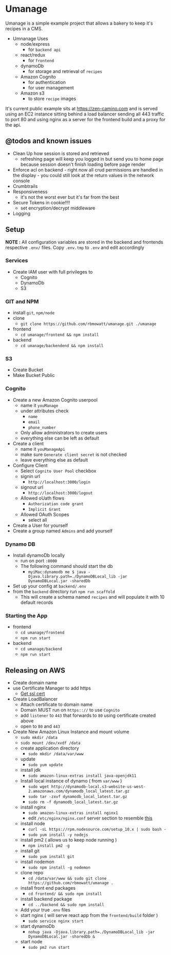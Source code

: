 # Umanage

Umanage is a simple example project that allows a bakery to keep it's recipes in a CMS.
 - Umnanage Uses
	- node/express
		- for `backend api`
	- react/redux
		- for `frontend` 
	- dynamoDb
		- for storage and retrieval of `recipes`
	- Amazon Cognito
		- for authentication
		- for user management
	- Amazon s3
		- to store `recipe` images
		
It's current public example sits at https://zen-camino.com and is served using an EC2 instance sitting behind a load balancer sending all 443 traffic to port 80 and using nginx as a server for the frontend build and a proxy for the api.
## @todos and known issues
 - Clean Up how session is stored and retrieved
	 - refreshing page will keep you logged in but send you to home page because session doesn't finish loading before page render
- Enforce acl on backend
		 -  right now all crud permissions are handled in the display
		 -  you could still look at the return values in the network console
- Crumbtrails
- Responsiveness
	- it's not the worst ever but it's far from the best
- Secure Tokens in cookie!!!!
	- set encryption/decrypt middleware 
- Logging
## Setup
**NOTE :** All configuration variables are stored in the backend and frontends respective `.env/` files.
Copy `.env.tmp` to `.env` and edit accordingly 
### Services
- Create IAM user with full privileges to
	- Cognito
	- DynamoDb
	- S3
### GIT and NPM
- install `git`, `npm/node`
- clone
	- `git clone https://github.com/rbmowatt/umanage.git ./umanage`
-  frontend
	- `cd umanage/frontend && npm install`
- backend
	- `cd umanage/backendend && npm install`
### S3
- Create Bucket
- Make Bucket Public
### Cognito
- Create a new Amazon Cognito userpool
	- name it `youManage`
	- under attributes check
		- `name`
		- `email`
		- `phone_number`
	- Only allow administrators to create users
	- everything else can be left as default
- Create a client
	- name it `youManageApi`
	- make sure `Generate client secret` is not checked
	- leave everything else as default
- Configure Client
	- Select `Cognito User Pool` checkbox
	- signin url
		- `http://localhost:3000/login`
	- signout url 
		- `http://localhost:3000/logout`
	- Allowed oUath flows
		- `Authorization code grant`
		- `Implicit Grant`
	- Allowed OAuth Scopes
		-  select all
- Create a User for yourself
- Create a group named `Admins` and add yourself
 ### Dynamo DB
- Install dynamoDb locally
	- run on port `:8000`
	- The following command should start the db
		- `myiMac:dynamodb me $ java -Djava.library.path=./DynamoDBLocal_lib -jar DynamoDBLocal.jar -sharedDb`
- Set up your config at `backend/.env`
- from the `backend` directory run `npm run scaffold`
	- This will create a schema named `recipes` and will populate it with 10 default records
### Starting the App
-  frontend
	- `cd umanage/frontend`
	- `npm run start`
- backend
	- `cd umanage/backend`
	- `npm run start`
## Releasing on AWS
- Create domain name
- use Certificate Manager to add https
	- [Get ssl cert](https://medium.com/@victor.leong.17/cheap-wildcard-ssl-certificate-with-aws-route-53-and-certificate-manager-ac922a4af5af)
- Create LoadBalancer 
	- Attach certificate to domain name
	- Domain MUST run on `https:://` to use `Cognito` 
	- add `listener` to `443` that forwards to `80` using certificate created above
	- open to `80` and `443`
- Create New Amazon Linux Instance and mount volume
	- `sudo mkdir /data`
	- `sudo mount /dev/xvdf /data`
	- create application directory
		- `sudo mkdir /data/var/www`
	- update
		- `sudo yum update`
	- install jdk
		- `sudo amazon-linux-extras install java-openjdk11`
	- Install local instance of dynamo ( from `var/www` )
		- `sudo wget http://dynamodb-local.s3-website-us-west-2.amazonaws.com/dynamodb_local_latest.tar.gz`
		- `sudo tar -zxvf dynamodb_local_latest.tar.gz`
		-  `sudo rm -f dynamodb_local_latest.tar.gz`
	- install nginx
		- `sudo amazon-linux-extras install nginx1`
		- edit `/etc/nginx/nginx.conf` server section to resemble [this](https://github.com/rbmowatt/umanage/docs/nginx.example.txt)
	- install node
		- `curl -sL https://rpm.nodesource.com/setup_10.x | sudo bash -`
		- `sudo yum install -y nodejs`
	- install pm2 ( allows us to keep node running )
		- `npm install pm2 -g`
	- install git
		- `sudo yum install git`
	- install nodemon
		- `sudo npm install -g nodemon`
	- clone repo
		- `cd /data/var/www && sudo git clone https://github.com/rbmowatt/umanage .`
	- install front end packages
		- `cd frontend/ && sudo npm install`
	- install backend package
		- `cd ../backend && sudo npm install`
	- Add your true `.env` files
	- start nginx ( will serve react app from the `frontend/build` folder )
		- `sudo service nginx start`
	 - start dynamoDb
		 - `nohup java -Djava.library.path=./DynamoDBLocal_lib -jar DynamoDBLocal.jar -sharedDb &`
	- start node
		- `sudo pm2 run start`
	